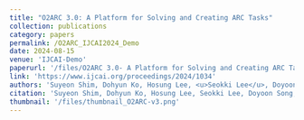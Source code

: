 ```yaml
---
title: "O2ARC 3.0: A Platform for Solving and Creating ARC Tasks"
collection: publications
category: papers
permalink: /O2ARC_IJCAI2024_Demo
date: 2024-08-15
venue: 'IJCAI-Demo'
paperurl: '/files/O2ARC 3.0- A Platform for Solving and Creating ARC Tasks.pdf'
link: 'https://www.ijcai.org/proceedings/2024/1034'
authors: 'Suyeon Shim, Dohyun Ko, Hosung Lee, <u>Seokki Lee</u>, Doyoon Song, Sanha Hwang, Sejin Kim, and Sundong Kim'
citation: 'Suyeon Shim, Dohyun Ko, Hosung Lee, Seokki Lee, Doyoon Song, Sanha Hwang, Sejin Kim, and Sundong Kim, (2024). &quot;O2ARC 3.0: A Platform for Solving and Creating ARC Tasks.&quot; <i>IJCAI 2024</i>.'
thumbnail: '/files/thumbnail_O2ARC-v3.png'
---
```

